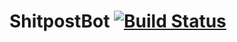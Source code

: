 # ShitpostBot [![Build Status](https://travis-ci.org/boxfort/shitpostbot.svg?branch=master)](https://travis-ci.org/andrie/miniCRAN)
